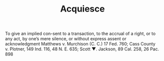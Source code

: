 ---
title: Acquiesce
letter: A
permalink: "/definitions/acquiesce.html"
body: To give an implied con-sent to a transaction, to the accrual of a right, or
  to any act, by one’s mere silence, or without express assent or acknowledgment Matthews
  v. Murchison (C. C.) 17 Fed. 760; Cass County v. Plotner, 149 Ind. 116, 48 N. E.
  635; Scott ▼. Jackson, 89 Cal. 258, 26 Pac. 898
published_at: '2018-07-07'
source: Black's Law Dictionary
layout: post
---
